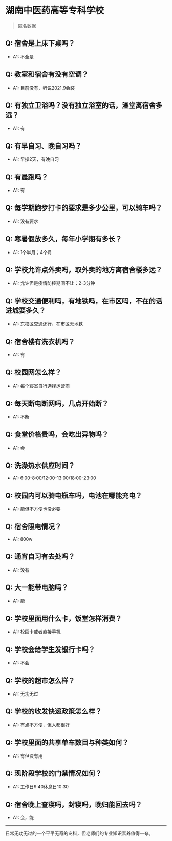 # 湖南中医药高等专科学校

> 匿名数据

## Q: 宿舍是上床下桌吗？

- A1: 不全是

## Q: 教室和宿舍有没有空调？

- A1: 目前没有，听说2021.9会装

## Q: 有独立卫浴吗？没有独立浴室的话，澡堂离宿舍多远？

- A1: 有

## Q: 有早自习、晚自习吗？

- A1: 早操2天，有晚自习

## Q: 有晨跑吗？

- A1: 有

## Q: 每学期跑步打卡的要求是多少公里，可以骑车吗？

- A1: 没有要求

## Q: 寒暑假放多久，每年小学期有多长？

- A1: 1个半月；4个月

## Q: 学校允许点外卖吗，取外卖的地方离宿舍楼多远？

- A1: 允许但是疫情防控期间不让；2-3分钟

## Q: 学校交通便利吗，有地铁吗，在市区吗，不在的话进城要多久？

- A1: 东校区交通还行，在市区无地铁

## Q: 宿舍楼有洗衣机吗？

- A1: 有

## Q: 校园网怎么样？

- A1: 每个寝室自行选择运营商

## Q: 每天断电断网吗，几点开始断？

- A1: 不断

## Q: 食堂价格贵吗，会吃出异物吗？

- A1: 会

## Q: 洗澡热水供应时间？

- A1: 6:00-8:00/12:00-13:00/18:00-23:00

## Q: 校园内可以骑电瓶车吗，电池在哪能充电？

- A1: 能但不方便也没必要

## Q: 宿舍限电情况？

- A1: 800w

## Q: 通宵自习有去处吗？

- A1: 没有

## Q: 大一能带电脑吗？

- A1: 能

## Q: 学校里面用什么卡，饭堂怎样消费？

- A1: 校园卡或者直接手机

## Q: 学校会给学生发银行卡吗？

- A1: 不会

## Q: 学校的超市怎么样？

- A1: 无功无过

## Q: 学校的收发快递政策怎么样？

- A1: 有点不方便，但人都很好

## Q: 学校里面的共享单车数目与种类如何？

- A1: 有但没有用

## Q: 现阶段学校的门禁情况如何？

- A1: 工作日9:40休息日10:30

## Q: 宿舍晚上查寝吗，封寝吗，晚归能回去吗？

- A1: 会，能

***

日常无功无过的一个平平无奇的专科，但老师们的专业知识素养值得一夸。